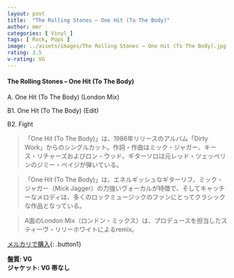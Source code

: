 ```yaml
---
layout: post
title:  "The Rolling Stones – One Hit (To The Body)"
author: mmr
categories: [ Vinyl ]
tags: [ Rock, Pops ]
image: ../assets/images/The Rolling Stones – One Hit (To The Body).jpg
rating: 3.5
v-rating: VG
---
```


#### The Rolling Stones – One Hit (To The Body)

A. One Hit (To The Body) (London Mix)

B1. One Hit (To The Body) (Edit)

B2. Fight

> 「One Hit (To The Body)」は、1986年リリースのアルバム「Dirty Work」からのシングルカット。作詞・作曲はミック・ジャガー、キース・リチャーズおよびロン・ウッド。ギターソロは元レッド・ツェッペリンのジミー・ペイジが弾いている。

> 「One Hit (To The Body)」は、エネルギッシュなギターリフ、ミック・ジャガー（Mick Jagger）の力強いヴォーカルが特徴で、そしてキャッチーなメロディは、多くのロックミュージックのファンにとってクラシックな作品となっている。

> A面のLondon Mix（ロンドン・ミックス）は、プロデュースを担当したスティーヴ・リリーホワイトによるremix。

[メルカリで購入](https://jp.mercari.com/item/m20361056204){: .button1}

<div class="mt-4 mb-4 d-flex align-items-center">
<strong class="mr-1">盤質: VG</strong>
</div>
<div class="mt-4 mb-4 d-flex align-items-center">
<strong class="mr-1">ジャケット: VG 帯なし</strong>
</div>
